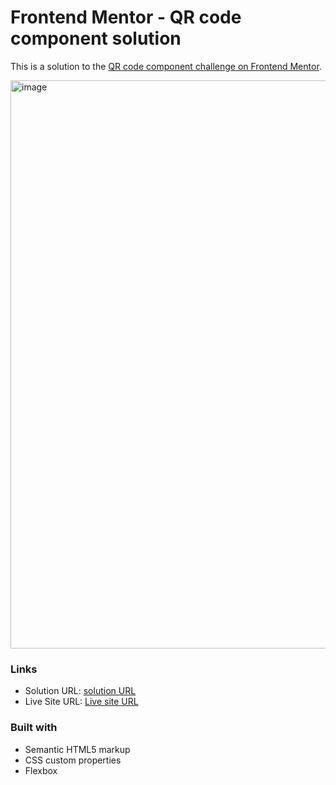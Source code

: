 # Frontend Mentor - QR code component solution

This is a solution to the [QR code component challenge on Frontend Mentor](https://www.frontendmentor.io/challenges/qr-code-component-iux_sIO_H). 

<img width="909" alt="image" src="https://github.com/Jyotirma/frontend_mentor_QR/assets/111557860/fb96760b-6f56-4282-82b1-e0582cf67cc6">


### Links

- Solution URL: [solution URL](https://your-solution-url.com)
- Live Site URL: [Live site URL](https://jyotirma.github.io/frontend_mentor_QR/)


### Built with

- Semantic HTML5 markup
- CSS custom properties
- Flexbox

